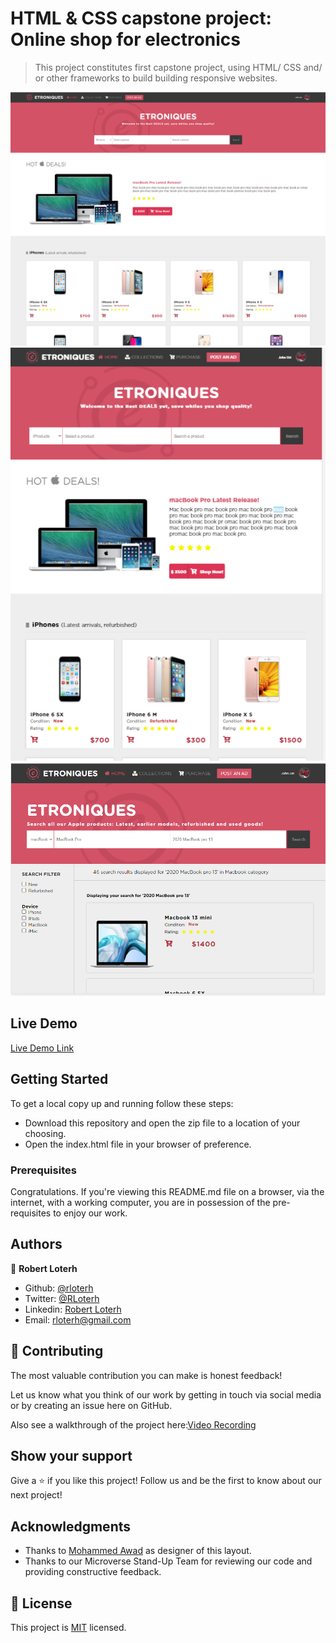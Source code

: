 # HTML & CSS capstone project: Online shop for electronics
 > This project constitutes first capstone project, using HTML/ CSS and/ or other frameworks to build building responsive websites.

![screenshot](images/screenshot_1.png)
![screenshot](images/screenshot_2.png)
![screenshot](images/screenshot_3.png)


## Live Demo

[Live Demo Link](https://wizardly-stonebraker-3f717e.netlify.app/)

## Getting Started

To get a local copy up and running follow these steps:

- Download this repository and open the zip file to a location of your choosing.
- Open the index.html file in your browser of preference.

### Prerequisites

Congratulations. If you're viewing this README.md file on a browser, via the internet, with a working computer, you are in possession of the pre-requisites to enjoy our work.

## Authors

👤 **Robert Loterh**

- Github: [@rloterh](https://github.com/rloterh)
- Twitter: [@RLoterh](https://twitter.com/RLoterh)
- Linkedin: [Robert Loterh](https://www.linkedin.com/in/robert-loterh-30b265135)
- Email: rloterh@gmail.com


## 🤝 Contributing

The most valuable contribution you can make is honest feedback!

Let us know what you think of our work by getting in touch via social media or by creating an issue here on GitHub.

Also see a walkthrough of the project here:[Video Recording](https://www.loom.com/share/fe9b5deff8394be7b9047310ea6fb00fx)

## Show your support

Give a ⭐️ if you like this project! Follow us and be the first to know about our next project!

## Acknowledgments

- Thanks to [Mohammed Awad](https://www.behance.net/M_Awad) as designer of this layout.
- Thanks to our Microverse Stand-Up Team for reviewing our code and providing constructive feedback.

## 📝 License

This project is [MIT](lic.url) licensed.


